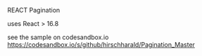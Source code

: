 REACT Pagination


uses React > 16.8

see the sample on codesandbox.io https://codesandbox.io/s/github/hirschharald/Pagination_Master
